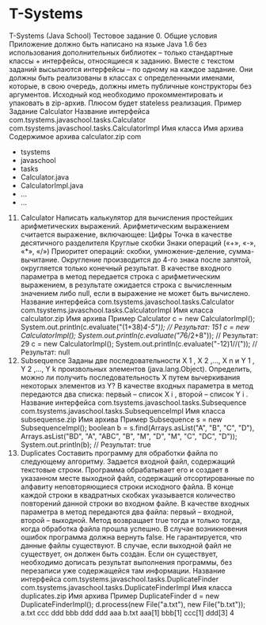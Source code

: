 # T-Systems
T-Systems (Java School)
Тестовое задание
0. Общие условия
Приложение должно быть написано на языке Java 1.6 без использования
дополнительных библиотек – только стандартные классы + интерфейсы,
относящиеся к заданию.
Вместе с текстом заданий высылаются интерфейсы – по одному на каждое
задание. Они должны быть реализованы в классах с определенными именами,
которые, в свою очередь, должны иметь публичные конструкторы без аргументов.
Исходный код необходимо прокомментировать и упаковать в zip-архив.
Плюсом будет stateless реализация.
Пример
Задание
Calculator
Название интерфейса com.tsystems.javaschool.tasks.Calculator
com.tsystems.javaschool.tasks.CalculatorImpl
Имя класса
Имя архива
Содержимое архива
calculator.zip
com
+ tsystems
+ javaschool
+ tasks
+ Calculator.java
+ CalculatorImpl.java
+ ...
+ ...
11. Calculator
Написать калькулятор для вычисления простейших арифметических выражений.
Арифметическим выражением считается выражение, включающее:
Цифры
Точка в качестве десятичного разделителя
Круглые скобки
Знаки операций («+», «-», «*», «/»)
Приоритет операций: скобки, умножение-деление, сумма-вычитание. Округление
производится до 4-го знака после запятой, округляется только конечный результат.
В качестве входного параметра в метод передается строка с арифметическим
выражением, в результате ожидается строка с вычисленным значением либо
null, если в выражение не может быть вычислено.
Название интерфейса com.tsystems.javaschool.tasks.Calculator
com.tsystems.javaschool.tasks.CalculatorImpl
Имя класса
calculator.zip
Имя архива
Пример
Calculator c = new CalculatorImpl();
System.out.println(c.evaluate("(1+38)*4-5")); // Результат: 151
c = new CalculatorImpl();
System.out.println(c.evaluate("7*6/2+8")); // Результат: 29
c = new CalculatorImpl();
System.out.println(c.evaluate("-12)1//(")); // Результат: null
22. Subsequence
Заданы две последовательности X 1 , X 2 ,..., X n и Y 1 , Y 2 ,..., Y k произвольных
элементов
(java.lang.Object).
Определить,
можно
ли
получить
последовательность X путем вычеркивания некоторых элементов из Y?
В качестве входных параметра в метод передаются два списка: первый – список
X i , второй – список Y i .
Название интерфейса com.tsystems.javaschool.tasks.Subsequence
com.tsystems.javaschool.tasks.SubsequenceImpl
Имя класса
subsequense.zip
Имя архива
Пример
Subsequence s = new SubsequenceImpl();
boolean
b
=
s.find(Arrays.asList("A",
"B",
"C",
"D"),
Arrays.asList("BD", "A", "ABC", "B", "M", "D", "M", "C", "DC", "D"));
System.out.println(b); // Результат: true
33. Duplicates
Составить программу для обработки файла по следующему алгоритму. Задается
входной файл, содержащий текстовые строки. Программа обрабатывает его и
создает в указанном месте выходной файл, содержащий отсортированные по
алфавиту неповторяющиеся строки исходного файла. В конце каждой строки в
квадратных скобках указывается количество повторений данной строки во
входном файле.
В качестве входных параметра в метод передаются два файла: первый –
входной, второй – выходной. Метод возвращает true тогда и только тогда, когда
обработка файла прошла успешно. В случае возникновения ошибок программа
должна вернуть false.
Не гарантируется, что данные файлы существуют. В случае, если выходной файл
не существует, он должен быть создан. Если он существует, необходимо дописать
результат выполнения программы, без перезаписи уже содержащейся там
информации.
Название интерфейса com.tsystems.javaschool.tasks.DuplicateFinder
com.tsystems.javaschool.tasks.DuplicateFinderImpl
Имя класса
duplicates.zip
Имя архива
Пример
DuplicateFinder d = new DuplicateFinderImpl();
d.process(new File("a.txt"), new File("b.txt"));
a.txt
ccc
ddd
bbb
ddd
ddd
aaa
b.txt
aaa[1]
bbb[1]
ccc[1]
ddd[3]
4
